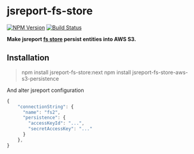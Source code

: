 # jsreport-fs-store
[![NPM Version](http://img.shields.io/npm/v/jsreport-fs-store-aws-s3-persistence.svg?style=flat-square)](https://npmjs.com/package/jsreport-fs-store-aws-s3-persistence)
[![Build Status](https://travis-ci.org/jsreport/jsreport-fs-store-aws-s3-persistence.png?branch=master)](https://travis-ci.org/jsreport/jsreport-fs-store-aws-s3-persistence)

**Make jsreport [fs store](https://github.com/jsreport/jsreport-fs-store) persist entities into AWS S3.**


## Installation

> npm install jsreport-fs-store:next
> npm install jsreport-fs-store-aws-s3-persistence

And alter jsreport configuration 
```js
{
	"connectionString": { 
	  "name": "fs2",
	  "persistence": {
	    "accessKeyId": "...",
	    "secretAccessKey": "..."
	  }
	},	
}
```